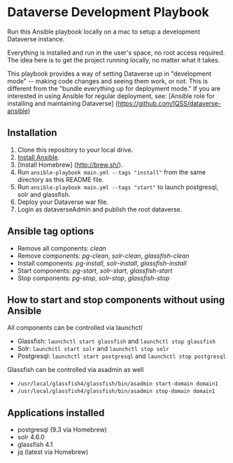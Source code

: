 # Dataverse Development Playbook

Run this Ansible playbook locally on a mac to setup a development Dataverse instance.

Everything is installed and run in the user's space, no root access required. The idea here is to get the project running locally, no matter what it takes. 

This playbook provides a way of setting Dataverse up in "development mode" -- making code changes and seeing them work, or not. This is different from the "bundle everything up for deployment mode." If you are interested in using Ansible for regular deployment, see: [Ansible role for installing and maintaining Dataverse] (https://github.com/IQSS/dataverse-ansible)

## Installation

  1. Clone this repository to your local drive.
  2. [Install Ansible](http://docs.ansible.com/intro_installation.html).
  3. [Install Homebrew] (http://brew.sh/).
  4. Run `ansible-playbook main.yml --tags "install"` from the same directory as this README file.
  5. Run `ansible-playbook main.yml --tags "start"` to launch postgresql, solr and glassfish.
  6. Deploy your Dataverse war file.
  7. Login as dataverseAdmin and publish the root dataverse.

## Ansible tag options

  - Remove all components: _clean_
  - Remove components: _pg-clean_, _solr-clean_, _glassfish-clean_
  - Install components: _pg-install_, _solr-install_, _glassfish-install_
  - Start components: _pg-start_, _solr-start_, _glassfish-start_
  - Stop components: _pg-stop_, _solr-stop_, _glassfish-stop_

## How to start and stop components without using Ansible

All components can be controlled via launchctl

  - Glassfish: `launchctl start glassfish` and `launchctl stop glassfish`
  - Solr: `launchctl start solr` and `launchctl stop solr`
  - Postgresql: `launchctl start postgresql` and `launchctl stop postgresql`
  
Glassfish can be controlled via asadmin as well

  - `/usr/local/glassfish4/glassfish/bin/asadmin start-domain domain1`
  - `/usr/local/glassfish4/glassfish/bin/asadmin stop-domain domain1`
   
## Applications installed

  - postgresql (9.3 via Homebrew)
  - solr 4.6.0
  - glassfish 4.1
  - jq (latest via Homebrew)
  
  


